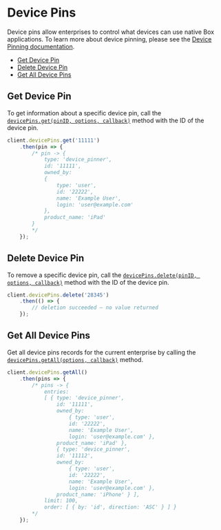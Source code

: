 Device Pins
===========

Device pins allow enterprises to control what devices can use native Box applications. To learn more about device
pinning, please see the
[Device Pinning documentation](https://community.box.com/t5/For-Admins/Device-Pinning-Overview-And-FAQs/ta-p/172).

<!-- START doctoc generated TOC please keep comment here to allow auto update -->
<!-- DON'T EDIT THIS SECTION, INSTEAD RE-RUN doctoc TO UPDATE -->


- [Get Device Pin](#get-device-pin)
- [Delete Device Pin](#delete-device-pin)
- [Get All Device Pins](#get-all-device-pins)

<!-- END doctoc generated TOC please keep comment here to allow auto update -->

Get Device Pin
--------------

To get information about a specific device pin, call the
[`devicePins.get(pinID, options, callback)`](http://opensource.box.com/box-node-sdk/jsdoc/DevicePins.html#get)
method with the ID of the device pin.

<!-- sample get_device_pinners_id -->
```js
client.devicePins.get('11111')
    .then(pin => {
        /* pin -> {
            type: 'device_pinner',
            id: '11111',
            owned_by: 
            {
                type: 'user',
                id: '22222',
                name: 'Example User',
                login: 'user@example.com'
            },
            product_name: 'iPad'
        }
        */
    });
```

Delete Device Pin
-----------------

To remove a specific device pin, call the
[`devicePins.delete(pinID, options, callback)`](http://opensource.box.com/box-node-sdk/jsdoc/DevicePins.html#delete)
method with the ID of the device pin.

<!-- sample delete_device_pinners_id -->
```js
client.devicePins.delete('28345')
    .then(() => {
        // deletion succeeded — no value returned
    });
```

Get All Device Pins
-------------------

Get all device pins records for the current enterprise by calling the
[`devicePins.getAll(options, callback)`](http://opensource.box.com/box-node-sdk/jsdoc/DevicePins.html#getAll)
method.

<!-- sample get_enterprises_id_device_pinners -->
```js
client.devicePins.getAll()
    .then(pins => {
        /* pins -> {
            entries: 
            [ { type: 'device_pinner',
                id: '11111',
                owned_by: 
                    { type: 'user',
                    id: '22222',
                    name: 'Example User',
                    login: 'user@example.com' },
                product_name: 'iPad' },
                { type: 'device_pinner',
                id: '11112',
                owned_by: 
                    { type: 'user',
                    id: '22222',
                    name: 'Example User',
                    login: 'user@example.com' },
                product_name: 'iPhone' } ],
            limit: 100,
            order: [ { by: 'id', direction: 'ASC' } ] }
        */
    });
```
